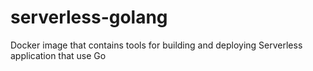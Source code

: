 # serverless-golang
Docker image that contains tools for building and deploying Serverless application that use Go
